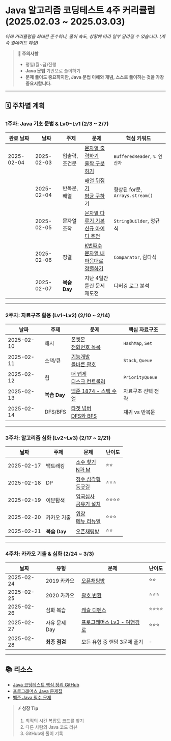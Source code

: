 # Java 알고리즘 코딩테스트 4주 커리큘럼 (2025.02.03 ~ 2025.03.03)
_아래 커리큘럼을 최대한 준수하나, 풀이 속도, 상황에 따라 일부 달라질 수 있습니다. (계속 업데이트 예정)_

> **📌 주의사항**  
> - 평일(월~금)진행
> - **Java 문법** 기반으로 풀이하기 
> - **문제 풀이도 중요하지만, Java 문법 이해와 개념, 스스로 풀이하는 것을 가장 중요시합니다.**

---

## **🗓️ 주차별 계획**

### **1주차: Java 기초 문법 & Lv0~Lv1 (2/3 ~ 2/7)**
| 완료 날짜 |날짜       | 주제               | 문제                                                                                                                                                     | 핵심 키워드                     |
|------------|------------|--------------------|----------------------------------------------------------------------------------------------------------------------------------------------------------|---------------------------------|
|  2025-02-04  | 2025-02-03 | 입출력, 조건문     | [문자열 출력하기](https://school.programmers.co.kr/learn/courses/30/lessons/181952)<br>[홀짝 구분하기](https://school.programmers.co.kr/learn/courses/30/lessons/181944) | `BufferedReader`, `% 연산자`    |
|      | 2025-02-04 | 반복문, 배열       | [배열 뒤집기](https://school.programmers.co.kr/learn/courses/30/lessons/120821)<br>[평균 구하기](https://school.programmers.co.kr/learn/courses/30/lessons/12944)       | 향상된 for문, `Arrays.stream()` |
|      | 2025-02-05 | 문자열 조작        | [문자열 다루기 기본](https://school.programmers.co.kr/learn/courses/30/lessons/12918)<br>[신규 아이디 추천](https://school.programmers.co.kr/learn/courses/30/lessons/72410) | `StringBuilder`, 정규식         |
|      | 2025-02-06 | 정렬               | [K번째수](https://school.programmers.co.kr/learn/courses/30/lessons/42748)<br>[문자열 내 마음대로 정렬하기](https://school.programmers.co.kr/learn/courses/30/lessons/12915) | `Comparator`, 람다식            |
|      | 2025-02-07 | **복습 Day**       | 지난 4일간 틀린 문제 재도전                                                                                                                             | 디버깅 로그 분석                |

---

### **2주차: 자료구조 활용 (Lv1~Lv2) (2/10 ~ 2/14)**
| 날짜       | 주제           | 문제                                                                                                                                                     | 핵심 자료구조           |
|------------|----------------|----------------------------------------------------------------------------------------------------------------------------------------------------------|-------------------------|
| 2025-02-10 | 해시           | [폰켓몬](https://school.programmers.co.kr/learn/courses/30/lessons/1845)<br>[전화번호 목록](https://school.programmers.co.kr/learn/courses/30/lessons/42577)       | `HashMap`, `Set`        |
| 2025-02-11 | 스택/큐        | [기능개발](https://school.programmers.co.kr/learn/courses/30/lessons/42586)<br>[올바른 괄호](https://school.programmers.co.kr/learn/courses/30/lessons/12909)       | `Stack`, `Queue`        |
| 2025-02-12 | 힙             | [더 맵게](https://school.programmers.co.kr/learn/courses/30/lessons/42626)<br>[디스크 컨트롤러](https://school.programmers.co.kr/learn/courses/30/lessons/42627)     | `PriorityQueue`         |
| 2025-02-13 | **복습 Day**   | [백준 1874 - 스택 수열](https://www.acmicpc.net/problem/1874)                                                                                            | 자료구조 선택 전략      |
| 2025-02-14 | DFS/BFS        | [타겟 넘버](https://school.programmers.co.kr/learn/courses/30/lessons/43165)<br>[DFS와 BFS](https://www.acmicpc.net/problem/1260)                         | 재귀 vs 반복문          |

---

### **3주차: 알고리즘 심화 (Lv2~Lv3) (2/17 ~ 2/21)**
| 날짜       | 주제           | 문제                                                                                                                                                     | 난이도 |
|------------|----------------|----------------------------------------------------------------------------------------------------------------------------------------------------------|--------|
| 2025-02-17 | 백트래킹       | [소수 찾기](https://school.programmers.co.kr/learn/courses/30/lessons/42839)<br>[N과 M](https://www.acmicpc.net/problem/15649)                            | ⭐⭐    |
| 2025-02-18 | DP             | [정수 삼각형](https://school.programmers.co.kr/learn/courses/30/lessons/43105)<br>[등굣길](https://school.programmers.co.kr/learn/courses/30/lessons/42898) | ⭐⭐⭐   |
| 2025-02-19 | 이분탐색       | [입국심사](https://school.programmers.co.kr/learn/courses/30/lessons/43238)<br>[공유기 설치](https://www.acmicpc.net/problem/2110)                        | ⭐⭐⭐⭐ |
| 2025-02-20 | 카카오 기출    | [위장](https://school.programmers.co.kr/learn/courses/30/lessons/42578)<br>[메뉴 리뉴얼](https://school.programmers.co.kr/learn/courses/30/lessons/72411) | ⭐⭐⭐   |
| 2025-02-21 | **복습 Day**   | [오픈채팅방](https://school.programmers.co.kr/learn/courses/30/lessons/42888)                                                                             | ⭐⭐    |

---

### **4주차: 카카오 기출 & 심화 (2/24 ~ 3/3)**
| 날짜       | 유형           | 문제                                                                                                                                                     | 난이도 |
|------------|----------------|----------------------------------------------------------------------------------------------------------------------------------------------------------|--------|
| 2025-02-24 | 2019 카카오    | [오픈채팅방](https://school.programmers.co.kr/learn/courses/30/lessons/42888)                                                                             | ⭐⭐    |
| 2025-02-25 | 2020 카카오    | [괄호 변환](https://school.programmers.co.kr/learn/courses/30/lessons/60058)                                                                             | ⭐⭐⭐   |
| 2025-02-26 | 심화 복습      | [캐슬 디펜스](https://www.acmicpc.net/problem/17135)                                                                                                     | ⭐⭐⭐⭐ |
| 2025-02-27 | 자유 문제 Day  | [프로그래머스 Lv3 - 여행경로](https://school.programmers.co.kr/learn/courses/30/lessons/43164)                                                           | ⭐⭐⭐   |
| 2025-02-28 | **최종 점검**  | 모든 유형 중 랜덤 3문제 풀기                                                                                                                             | -      |

---

## **📚 리소스**  
- [Java 코딩테스트 핵심 정리 GitHub](https://github.com/gyoogle/tech-interview-for-developer)  
- [프로그래머스 Java 문제집](https://school.programmers.co.kr/learn/challenges?order=recent&page=1&languages=java)  
- [백준 Java 필수 문제](https://www.acmicpc.net/problemset?sort=ac_desc&algo=175&algo=25&algo=6&algo=126&lang=java)  

> **⚡ 성장 Tip**  
> 1. 최적의 시간 복잡도 코드를 찾기
> 2. 다른 사람의 Java 코드 리뷰
> 3. GitHub에 풀이 기록 
